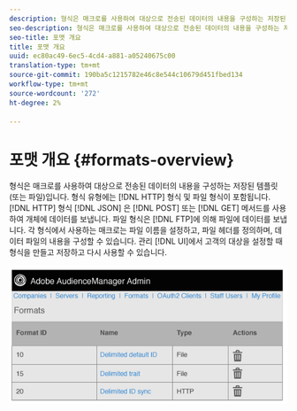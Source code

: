 ```yaml
---
description: 형식은 매크로를 사용하여 대상으로 전송된 데이터의 내용을 구성하는 저장된 템플릿(또는 파일)입니다. 형식 유형에는 HTTP 형식 및 파일 형식이 포함됩니다. HTTP 형식은 POST 또는 GET 메서드를 사용하여 JSON 개체에 데이터를 전송합니다. 파일 포맷은 FTP를 통해 파일로 데이터를 전송합니다. 각 형식에서 사용하는 매크로는 파일 이름을 설정하고, 파일 헤더를 정의하며, 데이터 파일의 내용을 구성할 수 있습니다. 고객 대상을 설정할 때 관리자 UI에서 형식을 만들고 저장하고 다시 사용할 수 있습니다.
seo-description: 형식은 매크로를 사용하여 대상으로 전송된 데이터의 내용을 구성하는 저장된 템플릿(또는 파일)입니다. 형식 유형에는 HTTP 형식 및 파일 형식이 포함됩니다. HTTP 형식은 POST 또는 GET 메서드를 사용하여 JSON 개체에 데이터를 전송합니다. 파일 포맷은 FTP를 통해 파일로 데이터를 전송합니다. 각 형식에서 사용하는 매크로는 파일 이름을 설정하고, 파일 헤더를 정의하며, 데이터 파일의 내용을 구성할 수 있습니다. 고객 대상을 설정할 때 관리자 UI에서 형식을 만들고 저장하고 다시 사용할 수 있습니다.
seo-title: 포맷 개요
title: 포맷 개요
uuid: ec80ac49-6ec5-4cd4-a881-a05240675c00
translation-type: tm+mt
source-git-commit: 190ba5c1215782e46c8e544c10679d451fbed134
workflow-type: tm+mt
source-wordcount: '272'
ht-degree: 2%

---
```



# 포맷 개요 {#formats-overview}

형식은 매크로를 사용하여 대상으로 전송된 데이터의 내용을 구성하는 저장된 템플릿(또는 파일)입니다. 형식 유형에는 [!DNL HTTP] 형식 및 파일 형식이 포함됩니다. [!DNL HTTP] 형식 [!DNL JSON] 은  [!DNL POST] 또는  [!DNL GET] 메서드를 사용하여 개체에 데이터를 보냅니다. 파일 형식은 [!DNL FTP]에 의해 파일에 데이터를 보냅니다. 각 형식에서 사용하는 매크로는 파일 이름을 설정하고, 파일 헤더를 정의하며, 데이터 파일의 내용을 구성할 수 있습니다. 관리 [!DNL UI]에서 고객의 대상을 설정할 때 형식을 만들고 저장하고 다시 사용할 수 있습니다.

![](assets/formats.png)